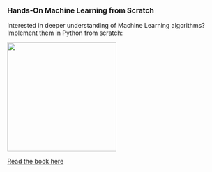 ### Hands-On Machine Learning from Scratch

Interested in deeper understanding of Machine Learning algorithms? Implement them in Python from scratch:

<a href="http://bit.ly/hands-on-machine-learning-from-scratch" target="_blank">
  <img src="https://raw.githubusercontent.com/curiousily/Machine-Learning-from-Scratch/master/.github/book-cover.png" width="250">
</a>

<a href="http://bit.ly/hands-on-machine-learning-from-scratch" target="_blank">Read the book here</a>
